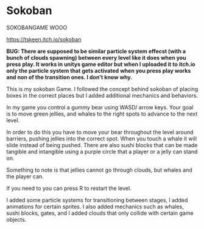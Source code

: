 # Sokoban
SOKOBANGAME WOOO

https://tskeen.itch.io/sokoban

**BUG: There are supposed to be similar particle system effecst (with a bunch of clouds spawning) between every level like it does when you press play. It works in unitys game editor but when I uploaded it to itch.io only the particle system that gets activated when you press play works and non of the transition ones. I don't know why.**

This is my sokoban Game. I followed the concept behind sokoban of placing boxes in the correct places but I added additional mechanics and behaviors.

In my game you control a gummy bear using WASD/ arrow keys. Your goal is to move green jellies, and whales to the right spots to advance to the next level. 

In order to do this you have to move your bear throughout the level around barriers, pushing jellies into the correct spot. When you touch a whale it will slide instead of being pushed. There are also sushi blocks that can be made tangible and intangible using a purple circle that a player or a jelly can stand on. 

Something to note is that jellies cannot go through clouds, but whales and the player can.

If you need to you can press R to restart the level.

I added some particle systems for transitioning between stages, I added animations for certain sprites. I also added mechanics such as whales, sushi blocks, gates, and I added clouds that only collide with certain game objects. 

